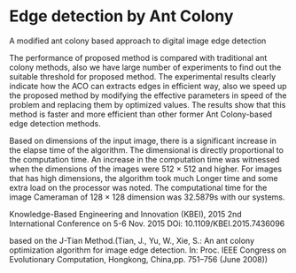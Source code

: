 # Edge detection by Ant Colony

A modified ant colony based approach to digital image edge detection

The performance of proposed method is compared with traditional ant colony methods, also we have large number of experiments to find out the suitable threshold for proposed method. The experimental results clearly indicate how the ACO can extracts edges in efficient way, also we speed up the proposed method by modifying the effective parameters in speed of the problem and replacing them by optimized values. The results show that this method is faster and more efficient than other former Ant Colony-based edge detection methods.

Based on dimensions of the input image, there is a significant increase in the elapse time of the algorithm. The dimensional is
directly proportional to the computation time. An increase in the computation time was witnessed when the dimensions of the images were 512 × 512 and higher. For images that has high dimensions, the algorithm took much Longer time and some extra load on the processor was noted. The computational time for the image Cameraman of 128 × 128 dimension was 32.5879s  with our systems.


 Knowledge-Based Engineering and Innovation (KBEI), 2015 2nd International Conference on 5-6 Nov. 2015 
 DOi: 10.1109/KBEI.2015.7436096
 
 based on the J-Tian Method.(Tian, J., Yu, W., Xie, S.: An ant colony optimization algorithm for image
edge detection. In: Proc. IEEE Congress on Evolutionary Computation,
Hongkong, China,pp. 751–756 (June 2008))
